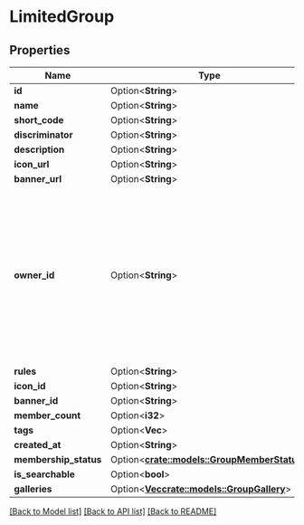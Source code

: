 # LimitedGroup

## Properties

Name | Type | Description | Notes
------------ | ------------- | ------------- | -------------
**id** | Option<**String**> |  | [optional]
**name** | Option<**String**> |  | [optional]
**short_code** | Option<**String**> |  | [optional]
**discriminator** | Option<**String**> |  | [optional]
**description** | Option<**String**> |  | [optional]
**icon_url** | Option<**String**> |  | [optional]
**banner_url** | Option<**String**> |  | [optional]
**owner_id** | Option<**String**> | A users unique ID, usually in the form of `usr_c1644b5b-3ca4-45b4-97c6-a2a0de70d469`. Legacy players can have old IDs in the form of `8JoV9XEdpo`. The ID can never be changed. | [optional]
**rules** | Option<**String**> |  | [optional]
**icon_id** | Option<**String**> |  | [optional]
**banner_id** | Option<**String**> |  | [optional]
**member_count** | Option<**i32**> |  | [optional]
**tags** | Option<**Vec<String>**> |   | [optional]
**created_at** | Option<**String**> |  | [optional]
**membership_status** | Option<[**crate::models::GroupMemberStatus**](GroupMemberStatus.md)> |  | [optional]
**is_searchable** | Option<**bool**> |  | [optional]
**galleries** | Option<[**Vec<crate::models::GroupGallery>**](GroupGallery.md)> |   | [optional]

[[Back to Model list]](../README.md#documentation-for-models) [[Back to API list]](../README.md#documentation-for-api-endpoints) [[Back to README]](../README.md)


